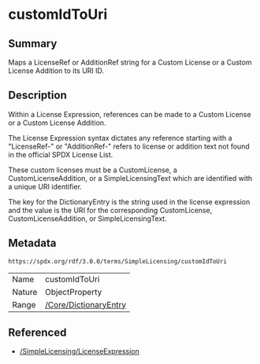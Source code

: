 <!-- Automatically generated by spec-parser v2.3.0 on 2024-07-09T17:43:37.025898+00:00 -->
<!-- SPDX-License-Identifier: Community-Spec-1.0 -->

# customIdToUri

## Summary

Maps a LicenseRef or AdditionRef string for a Custom License or a Custom
License Addition to its URI ID.


## Description

Within a License Expression, references can be made to a Custom License or a
Custom License Addition.

The License Expression syntax dictates any reference starting with a
"LicenseRef-" or "AdditionRef-" refers to license or addition text not found in
the official SPDX License List.

These custom licenses must be a CustomLicense, a CustomLicenseAddition, or a
SimpleLicensingText which are identified with a unique URI identifier.

The key for the DictionaryEntry is the string used in the license expression
and the value is the URI for the corresponding CustomLicense,
CustomLicenseAddition, or SimpleLicensingText.


## Metadata

`https://spdx.org/rdf/3.0.0/terms/SimpleLicensing/customIdToUri`


| | |
|---|---|
| Name | customIdToUri |
| Nature | ObjectProperty |
| Range | [/Core/DictionaryEntry](../../Core/Classes/DictionaryEntry.md) |




## Referenced

- [/SimpleLicensing/LicenseExpression](../../SimpleLicensing/Classes/LicenseExpression.md)

